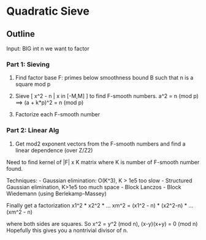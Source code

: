 # Quadratic Sieve

## Outline
Input: BIG int n we want to factor

### Part 1: Sieving
1. Find factor base F: 
	primes below smoothness bound B such that n is a square mod p 

2. Sieve [ x^2 - n | x in [-M,M] ] to find F-smooth numbers.
	a^2 = n (mod p)  ==> (a + k*p)^2 = n (mod p)

3. Factorize each F-smooth number 

### Part 2: Linear Alg

1. Get mod2 exponent vectors from the F-smooth numbers 
	and find a linear dependence (over Z/Z2)

Need to find kernel of |F| x K matrix 
where K is number of F-smooth number found.

Techniques:
	- Gaussian elimination: O(K^3), K > 1e5 too slow 
	- Structured Gaussian elimination, K>1e5 too much space 
	- Block Lanczos
	- Block Wiedemann (using Berlekamp-Massey)

Finally get a factorization 
x1^2 * x2^2 * ... xm^2 = (x1^2 - n) * (x2^2-n) * ... (xm^2 - n)

where both sides are squares. So x^2 = y^2 (mod n), (x-y)(x+y) = 0 (mod n)
Hopefully this gives you a nontrivial divisor of n.
